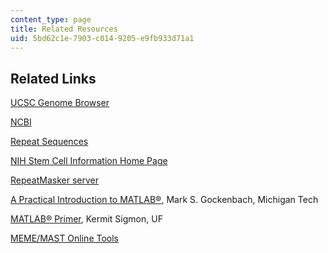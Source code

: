 ```yaml
---
content_type: page
title: Related Resources
uid: 5bd62c1e-7903-c014-9205-e9fb933d71a1
---
```


Related Links
-------------

[UCSC Genome Browser](http://genome.ucsc.edu/)

[NCBI](http://www.ncbi.nlm.nih.gov/)

[Repeat Sequences](http://neuromuscular.wustl.edu/mother/dnarep.htm)

[NIH Stem Cell Information Home Page](http://stemcells.nih.gov/)

[RepeatMasker server](http://www.repeatmasker.org/)

[A Practical Introduction to MATLAB®](http://www.math.mtu.edu/~msgocken/intro/intro.html), Mark S. Gockenbach, Michigan Tech

[MATLAB® Primer](http://math.ucsd.edu/%7Edriver/21d-s99/matlab-primer.html), Kermit Sigmon, UF

[MEME/MAST Online Tools](http://web.mit.edu/meme_v4.11.4/share/doc/mast.html)